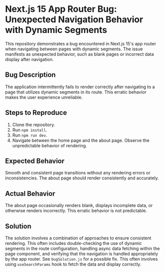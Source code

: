 # Next.js 15 App Router Bug: Unexpected Navigation Behavior with Dynamic Segments

This repository demonstrates a bug encountered in Next.js 15's app router when navigating between pages with dynamic segments.  The issue manifests as unexpected behavior, such as blank pages or incorrect data display after navigation.

## Bug Description

The application intermittently fails to render correctly after navigating to a page that utilizes dynamic segments in its route. This erratic behavior makes the user experience unreliable.

## Steps to Reproduce

1. Clone the repository.
2. Run `npm install`.
3. Run `npm run dev`.
4. Navigate between the home page and the about page. Observe the unpredictable behavior of rendering.

## Expected Behavior

Smooth and consistent page transitions without any rendering errors or inconsistencies.  The about page should render consistently and accurately.

## Actual Behavior

The about page occasionally renders blank, displays incomplete data, or otherwise renders incorrectly. This erratic behavior is not predictable.

## Solution

The solution involves a combination of approaches to ensure consistent rendering. This often includes double-checking the use of dynamic segments in the route configuration, handling async data fetching within the page component, and verifying that the navigation is handled appropriately by the app router.  See `bugSolution.js` for a possible fix.  This often involves using `useSearchParams` hook to fetch the data and display correctly.
